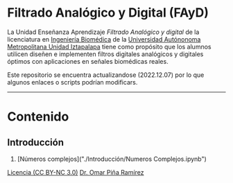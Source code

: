 # Filtrado Analógico y Digital (FAyD)

La Unidad Enseñanza Aprendizaje *Filtrado Analógico y digital* de la licenciatura en [Ingeniería Biomédica](http://die.izt.uam.mx/index.php/ingenieria-biomedica/) de la [Universidad Autónonoma Metropolitana Unidad Iztapalapa](http://www.izt.uam.mx/) tiene como propósito que los alumnos utilicen diseñen e implementen filtros digitales analógicos y digitales óptimos con aplicaciones en señales biomédicas reales.

Este repositorio se encuentra actualizandose (2022.12.07) por lo que algunos enlaces o scripts podrían modificars.

---
# Contenido
## Introducción

1. [Números complejos]("./Introducción/Numeros Complejos.ipynb")


[Licencia (CC BY-NC 3.0)](https://creativecommons.org/licenses/by-nc/3.0/)
[Dr. Omar Piña Ramírez](https://www.researchgate.net/profile/Omar_Pina-Ramirez) 
